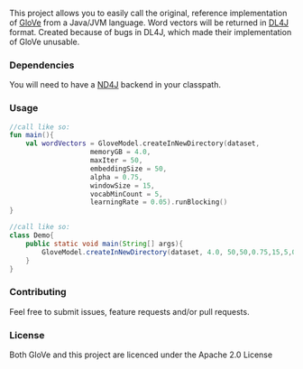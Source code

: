 This project allows you to easily call the original, reference implementation of [GloVe](https://github.com/stanfordnlp/GloVe) from a Java/JVM language. Word vectors will be returned in [DL4J](https://deeplearning4j.org/) format. Created because of bugs in DL4J, which made their implementation of GloVe unusable.

### Dependencies

You will need to have a [ND4J](https://deeplearning4j.org/docs/latest/nd4j-overview) backend in your classpath. 


### Usage

```kotlin
//call like so:
fun main(){
    val wordVectors = GloveModel.createInNewDirectory(dataset, 
                    memoryGB = 4.0, 
                    maxIter = 50,
                    embeddingSize = 50,
                    alpha = 0.75,
                    windowSize = 15,
                    vocabMinCount = 5,
                    learningRate = 0.05).runBlocking()
}

```

```java
//call like so:
class Demo{
    public static void main(String[] args){
        GloveModel.createInNewDirectory(dataset, 4.0, 50,50,0.75,15,5,0.05).runBlocking();
    }
}


```

### Contributing

Feel free to submit issues, feature requests and/or pull requests.


### License

Both GloVe and this project are licenced under the Apache 2.0 License